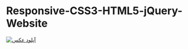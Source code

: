 # Responsive-CSS3-HTML5-jQuery-Website
<a href="http://uupload.ir/view/fm4_screenshot-localhost-8080-2018.07.01-17-02-43.png" target="_blank"><img src="http://uupload.ir/files/fm4_screenshot-localhost-8080-2018.07.01-17-02-43_thumb.png" border="0" alt="آپلود عکس" /></a>
